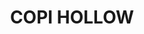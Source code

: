 ---
lastmod: '2025-04-06T06:05:20+00:00'
latitude: -32.366157
layout: suburb
longitude: 142.666608
postcode: '2879'
state: NSW
title: COPI HOLLOW
url: /nsw/copi-hollow/
---